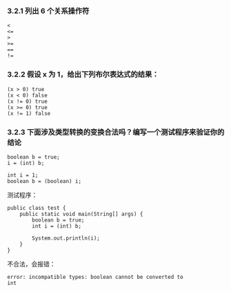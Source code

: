 ### 3.2.1 列出 6 个关系操作符

```
<
<=
>
>=
==
!=
```

### 3.2.2 假设 x 为 1，给出下列布尔表达式的结果：

```
(x > 0) true
(x < 0) false
(x != 0) true
(x >= 0) true
(x != 1) false
```

### 3.2.3 下面涉及类型转换的变换合法吗？编写一个测试程序来验证你的结论

```
boolean b = true;
i = (int) b;

int i = 1;
boolean b = (boolean) i;
```

测试程序：

```
public class test {
    public static void main(String[] args) {
        boolean b = true;
        int i = (int) b;

        System.out.println(i);
    }
}
```

不合法，会报错：
```
error: incompatible types: boolean cannot be converted to
int
```

